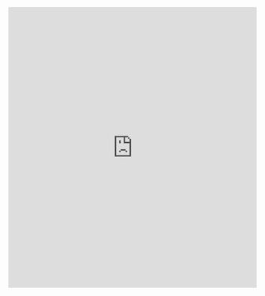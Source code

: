 <p><iframe allowfullscreen width="100%" height="569" class="google-slides-iframe" frameborder="0" scrolling="no" src="https://docs.google.com/presentation/d/e/2PACX-1vTLges7y80MQwPJiN4w-f8fBliFWYKsyC3dZo4Oed9xA9N2FjrwbFX-QuRWsMbvX8GmaLBKX_A63kxR/embed?start=false&amp;loop=false&amp;delayms=3000"></iframe></p>